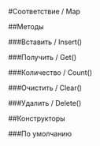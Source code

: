 
#Соответствие / Map

##Методы
    
###Вставить / Insert()
    
###Получить / Get()
    
###Количество / Count()
    
###Очистить / Clear()
    
###Удалить / Delete()
    
##Конструкторы

  
###По умолчанию